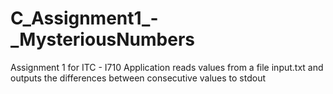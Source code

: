 # C_Assignment1_-_MysteriousNumbers
Assignment 1  for ITC - I710 Application reads values from a file input.txt and outputs the differences between consecutive values to stdout
